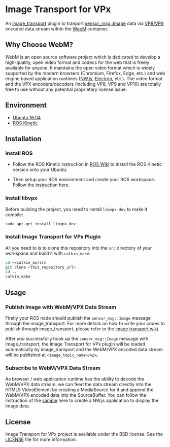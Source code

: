 # Image Transport for VPx

An [image_transport](http://wiki.ros.org/image_transport) plugin to tranport [sensor_msg::Image](http://docs.ros.org/api/sensor_msgs/html/msg/Image.html) data via [VP8/VP9](https://github.com/webmproject/libvpx) encoded data stream within the [WebM](http://www.webmproject.org) container.

## Why Choose WebM?

WebM is an open source software project which is dedicated to develop a high-quality, open video format and codecs for the web that is freely available for anyone. It maintains the open video format which is widely supported by the modern browsers (Chromium, Firefox, Edge, etc.) and web engine based application runtimes ([NW.js](http://nwjs.io), [Electron](http://electron.atom.io), etc.). The video format and the VPX encoders/decoders (including VP8, VP9 and VP10) are totally free to use without any potential proprietary license issue.

## Environment

* [Ubuntu 16.04](http://www.ubuntu.com/download/desktop)
* [ROS Kinetic](http://wiki.ros.org/kinetic/Installation/Ubuntu)

## Installation

### Install ROS

* Follow the ROS Kinetic instruction in [ROS Wiki](http://wiki.ros.org/ROS/Installation/Ubuntu) to install the ROS Kinetic version onto your Ubuntu.

* Then setup your ROS environment and create your ROS workspace. Follow the [instruction](http://wiki.ros.org/ROS/Tutorials/InstallingandConfiguringROSEnvironment) here.

### Install libvpx

Before building the project, you need to install `libvpx-dev` to make it compile:

```bash
sudo apt-get install libvpx-dev
```

### Install Image Transport for VPx Plugin

All you need to is to clone this repository into the `src` directory of your workspace and build it with `catkin_make`:

```bash
cd ~/catkin_ws/src
git clone <this_repository_url>
cd ..
catkin_make
```

## Usage

### Publish Image with WebM/VPX Data Stream

Firstly your ROS node should publish the `sensor_msg::Image` message through the image_transport. For more details on how to write your codes to publish through image_transport, please refer to the [image transport wiki](http://wiki.ros.org/image_transport).

After you successfully hook up the `sensor_msg::Image` message with image_transport, the Image Transport for VPx plugin will be loaded automatically by image_transport and the WebM/VPX encoded data stream will be published at `<image_topic_name>/vpx`.

### Subscribe to WebM/VPX Data Stream

As browser / web application runtime has the ability to decode the WebM/VPX data stream, we can feed the data stream directly into the HTML5 VideoElement by creating a MediaSource for it and append the WebM/VPX encoded data into the SourceBuffer. You can follow the instruction of the [sample](sample) here to create a NW.js application to display the Image data.

## License

Image Transport for VPx project is available under the BSD license. See the [LICENSE](LICENSE) file for more information.
